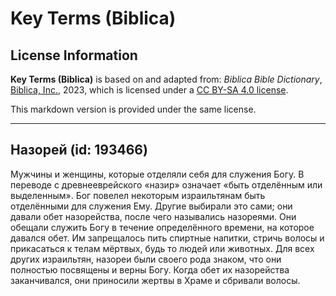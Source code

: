 # Key Terms (Biblica)

## License Information

**Key Terms (Biblica)** is based on and adapted from: _Biblica Bible Dictionary_, [Biblica, Inc.](https://www.biblica.com/), 2023, which is licensed under a [CC BY-SA 4.0 license](https://creativecommons.org/licenses/by-sa/4.0/legalcode.en).

This markdown version is provided under the same license.



--------------------------------

## Назорей (id: 193466)

Мужчины и женщины, которые отделяли себя для служения Богу. В переводе с древнееврейского «назир» означает «быть отделённым или выделенным». Бог повелел некоторым израильтянам быть отделёнными для служения Ему. Другие выбирали это сами; они давали обет назорейства, после чего назывались назореями. Они обещали служить Богу в течение определённого времени, на которое давался обет. Им запрещалось пить спиртные напитки, стричь волосы и прикасаться к телам мёртвых, будь то людей или животных. Для всех других израильтян, назореи были своего рода знаком, что они полностью посвящены и верны Богу. Когда обет их назорейства заканчивался, они приносили жертвы в Храме и сбривали волосы.


